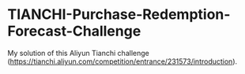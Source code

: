 # TIANCHI-Purchase-Redemption-Forecast-Challenge
My solution of this Aliyun Tianchi challenge (https://tianchi.aliyun.com/competition/entrance/231573/introduction).
